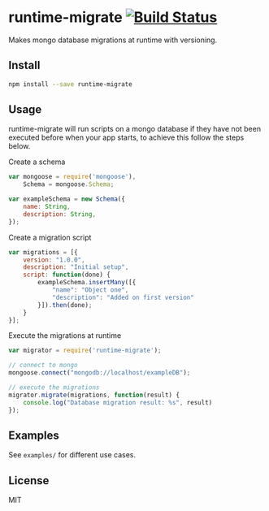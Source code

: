 # runtime-migrate [![Build Status](https://secure.travis-ci.org/daviddykeuk/runtime-migrate.png?branch=master)](https://travis-ci.org/daviddykeuk/runtime-migrate)

Makes mongo database migrations at runtime with versioning.

## Install

```bash
npm install --save runtime-migrate
```

## Usage
runtime-migrate will run scripts on a mongo database if they have not been executed before when your app starts, to achieve this follow the steps below.

Create a schema
```javascript
var mongoose = require('mongoose'),
    Schema = mongoose.Schema;

var exampleSchema = new Schema({
    name: String,
    description: String,
});
```

Create a migration script
```javascript
var migrations = [{
    version: "1.0.0",
    description: "Initial setup",
    script: function(done) {
        exampleSchema.insertMany([{
            "name": "Object one",
            "description": "Added on first version"
        }]).then(done);
    }
}];
```

Execute the migrations at runtime
```javascript
var migrator = require('runtime-migrate');

// connect to mongo
mongoose.connect("mongodb://localhost/exampleDB");

// execute the migrations
migrator.migrate(migrations, function(result) {
    console.log("Database migration result: %s", result)
});
```

## Examples

See `examples/` for different use cases.

## License

MIT
